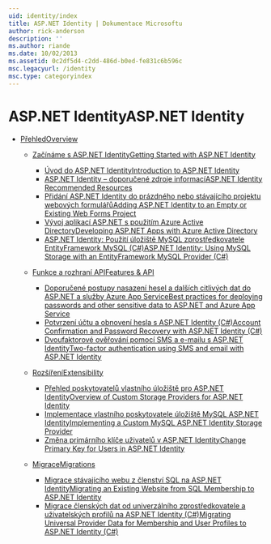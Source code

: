 ```yaml
---
uid: identity/index
title: ASP.NET Identity | Dokumentace Microsoftu
author: rick-anderson
description: ''
ms.author: riande
ms.date: 10/02/2013
ms.assetid: 0c2df5d4-c2dd-486d-b0ed-fe831c6b596c
msc.legacyurl: /identity
msc.type: categoryindex
---
```

<a name="aspnet-identity"></a><span data-ttu-id="4846d-102">ASP.NET Identity</span><span class="sxs-lookup"><span data-stu-id="4846d-102">ASP.NET Identity</span></span>
====================
- [<span data-ttu-id="4846d-103">Přehled</span><span class="sxs-lookup"><span data-stu-id="4846d-103">Overview</span></span>](overview/index.md)

    - [<span data-ttu-id="4846d-104">Začínáme s ASP.NET Identity</span><span class="sxs-lookup"><span data-stu-id="4846d-104">Getting Started with ASP.NET Identity</span></span>](overview/getting-started/index.md)

        - [<span data-ttu-id="4846d-105">Úvod do ASP.NET Identity</span><span class="sxs-lookup"><span data-stu-id="4846d-105">Introduction to ASP.NET Identity</span></span>](overview/getting-started/introduction-to-aspnet-identity.md)
        - [<span data-ttu-id="4846d-106">ASP.NET Identity – doporučené zdroje informací</span><span class="sxs-lookup"><span data-stu-id="4846d-106">ASP.NET Identity Recommended Resources</span></span>](overview/getting-started/aspnet-identity-recommended-resources.md)
        - [<span data-ttu-id="4846d-107">Přidání ASP.NET Identity do prázdného nebo stávajícího projektu webových formulářů</span><span class="sxs-lookup"><span data-stu-id="4846d-107">Adding ASP.NET Identity to an Empty or Existing Web Forms Project</span></span>](overview/getting-started/adding-aspnet-identity-to-an-empty-or-existing-web-forms-project.md)
        - [<span data-ttu-id="4846d-108">Vývoj aplikací ASP.NET s použitím Azure Active Directory</span><span class="sxs-lookup"><span data-stu-id="4846d-108">Developing ASP.NET Apps with Azure Active Directory</span></span>](overview/getting-started/developing-aspnet-apps-with-windows-azure-active-directory.md)
        - [<span data-ttu-id="4846d-109">ASP.NET Identity: Použití úložiště MySQL zprostředkovatele EntityFramework MySQL (C#)</span><span class="sxs-lookup"><span data-stu-id="4846d-109">ASP.NET Identity: Using MySQL Storage with an EntityFramework MySQL Provider (C#)</span></span>](overview/getting-started/aspnet-identity-using-mysql-storage-with-an-entityframework-mysql-provider.md)
    - [<span data-ttu-id="4846d-110">Funkce a rozhraní API</span><span class="sxs-lookup"><span data-stu-id="4846d-110">Features & API</span></span>](overview/features-api/index.md)

        - [<span data-ttu-id="4846d-111">Doporučené postupy nasazení hesel a dalších citlivých dat do ASP.NET a služby Azure App Service</span><span class="sxs-lookup"><span data-stu-id="4846d-111">Best practices for deploying passwords and other sensitive data to ASP.NET and Azure App Service</span></span>](overview/features-api/best-practices-for-deploying-passwords-and-other-sensitive-data-to-aspnet-and-azure.md)
        - [<span data-ttu-id="4846d-112">Potvrzení účtu a obnovení hesla s ASP.NET Identity (C#)</span><span class="sxs-lookup"><span data-stu-id="4846d-112">Account Confirmation and Password Recovery with ASP.NET Identity (C#)</span></span>](overview/features-api/account-confirmation-and-password-recovery-with-aspnet-identity.md)
        - [<span data-ttu-id="4846d-113">Dvoufaktorové ověřování pomocí SMS a e-mailu s ASP.NET Identity</span><span class="sxs-lookup"><span data-stu-id="4846d-113">Two-factor authentication using SMS and email with ASP.NET Identity</span></span>](overview/features-api/two-factor-authentication-using-sms-and-email-with-aspnet-identity.md)
    - [<span data-ttu-id="4846d-114">Rozšíření</span><span class="sxs-lookup"><span data-stu-id="4846d-114">Extensibility</span></span>](overview/extensibility/index.md)

        - [<span data-ttu-id="4846d-115">Přehled poskytovatelů vlastního úložiště pro ASP.NET Identity</span><span class="sxs-lookup"><span data-stu-id="4846d-115">Overview of Custom Storage Providers for ASP.NET Identity</span></span>](overview/extensibility/overview-of-custom-storage-providers-for-aspnet-identity.md)
        - [<span data-ttu-id="4846d-116">Implementace vlastního poskytovatele úložiště MySQL ASP.NET Identity</span><span class="sxs-lookup"><span data-stu-id="4846d-116">Implementing a Custom MySQL ASP.NET Identity Storage Provider</span></span>](overview/extensibility/implementing-a-custom-mysql-aspnet-identity-storage-provider.md)
        - [<span data-ttu-id="4846d-117">Změna primárního klíče uživatelů v ASP.NET Identity</span><span class="sxs-lookup"><span data-stu-id="4846d-117">Change Primary Key for Users in ASP.NET Identity</span></span>](overview/extensibility/change-primary-key-for-users-in-aspnet-identity.md)
    - [<span data-ttu-id="4846d-118">Migrace</span><span class="sxs-lookup"><span data-stu-id="4846d-118">Migrations</span></span>](overview/migrations/index.md)

        - [<span data-ttu-id="4846d-119">Migrace stávajícího webu z členství SQL na ASP.NET Identity</span><span class="sxs-lookup"><span data-stu-id="4846d-119">Migrating an Existing Website from SQL Membership to ASP.NET Identity</span></span>](overview/migrations/migrating-an-existing-website-from-sql-membership-to-aspnet-identity.md)
        - [<span data-ttu-id="4846d-120">Migrace členských dat od univerzálního zprostředkovatele a uživatelských profilů na ASP.NET Identity (C#)</span><span class="sxs-lookup"><span data-stu-id="4846d-120">Migrating Universal Provider Data for Membership and User Profiles to ASP.NET Identity (C#)</span></span>](overview/migrations/migrating-universal-provider-data-for-membership-and-user-profiles-to-aspnet-identity.md)
